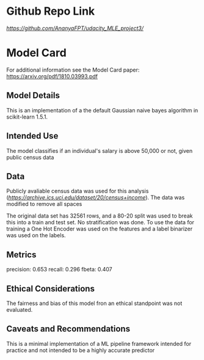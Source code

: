 # Github Repo Link
*https://github.com/AnanyaFPT/udacity_MLE_project3/*


# Model Card

For additional information see the Model Card paper: https://arxiv.org/pdf/1810.03993.pdf

## Model Details
This is an implementation of a the default Gaussian naive bayes algorithm in scikit-learn 1.5.1.

## Intended Use
The model classifies if an individual's salary is above 50,000 or not, given public census data

## Data
Publicly avaliable census data was used for this analysis (*https://archive.ics.uci.edu/dataset/20/census+income*). The data was modified to remove all spaces

The original data set has 32561 rows, and a 80-20 split was used to break this into a train and test set. No stratification was done. To use the data for training a One Hot Encoder was used on the features and a label binarizer was used on the labels.

## Metrics
precision: 0.653
recall: 0.296
fbeta: 0.407

## Ethical Considerations
The fairness and bias of this model fron an ethical standpoint was not evaluated. 

## Caveats and Recommendations
This is a minimal implementation of a ML pipeline framework intended for practice and not intended to be a highly accurate predictor

